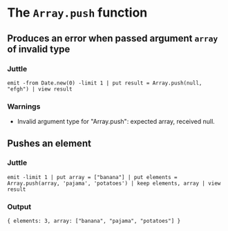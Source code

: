 The `Array.push` function
==============================

Produces an error when passed argument `array` of invalid type
---------------------------------------------------------------

### Juttle

    emit -from Date.new(0) -limit 1 | put result = Array.push(null, "efgh") | view result

### Warnings

  * Invalid argument type for "Array.push": expected array, received null.

Pushes an element
--------------------------------------

### Juttle

    emit -limit 1 | put array = ["banana"] | put elements = Array.push(array, 'pajama', 'potatoes') | keep elements, array | view result

### Output

    { elements: 3, array: ["banana", "pajama", "potatoes"] }
